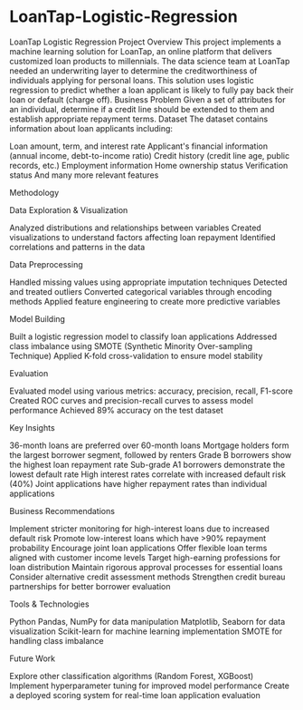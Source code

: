 # LoanTap-Logistic-Regression
LoanTap Logistic Regression
Project Overview
This project implements a machine learning solution for LoanTap, an online platform that delivers customized loan products to millennials. The data science team at LoanTap needed an underwriting layer to determine the creditworthiness of individuals applying for personal loans. This solution uses logistic regression to predict whether a loan applicant is likely to fully pay back their loan or default (charge off).
Business Problem
Given a set of attributes for an individual, determine if a credit line should be extended to them and establish appropriate repayment terms.
Dataset
The dataset contains information about loan applicants including:

Loan amount, term, and interest rate
Applicant's financial information (annual income, debt-to-income ratio)
Credit history (credit line age, public records, etc.)
Employment information
Home ownership status
Verification status
And many more relevant features

Methodology

Data Exploration & Visualization

Analyzed distributions and relationships between variables
Created visualizations to understand factors affecting loan repayment
Identified correlations and patterns in the data


Data Preprocessing

Handled missing values using appropriate imputation techniques
Detected and treated outliers
Converted categorical variables through encoding methods
Applied feature engineering to create more predictive variables


Model Building

Built a logistic regression model to classify loan applications
Addressed class imbalance using SMOTE (Synthetic Minority Over-sampling Technique)
Applied K-fold cross-validation to ensure model stability


Evaluation

Evaluated model using various metrics: accuracy, precision, recall, F1-score
Created ROC curves and precision-recall curves to assess model performance
Achieved 89% accuracy on the test dataset



Key Insights

36-month loans are preferred over 60-month loans
Mortgage holders form the largest borrower segment, followed by renters
Grade B borrowers show the highest loan repayment rate
Sub-grade A1 borrowers demonstrate the lowest default rate
High interest rates correlate with increased default risk (40%)
Joint applications have higher repayment rates than individual applications

Business Recommendations

Implement stricter monitoring for high-interest loans due to increased default risk
Promote low-interest loans which have >90% repayment probability
Encourage joint loan applications
Offer flexible loan terms aligned with customer income levels
Target high-earning professions for loan distribution
Maintain rigorous approval processes for essential loans
Consider alternative credit assessment methods
Strengthen credit bureau partnerships for better borrower evaluation

Tools & Technologies

Python
Pandas, NumPy for data manipulation
Matplotlib, Seaborn for data visualization
Scikit-learn for machine learning implementation
SMOTE for handling class imbalance

Future Work

Explore other classification algorithms (Random Forest, XGBoost)
Implement hyperparameter tuning for improved model performance
Create a deployed scoring system for real-time loan application evaluation

